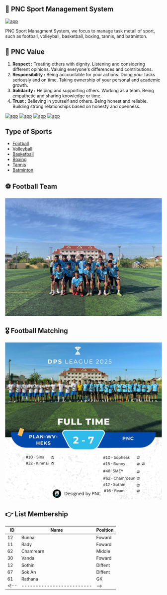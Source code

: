 ## 🏅​​​​​​​​​​ **PNC Sport Management System**

[![app](https://img.shields.io/badge/Sport_Management-PNC_Sport-green)](https://www.passerellesnumeriques.org/what-we-do/cambodia/)

PNC Sport Managment System, we focus to manage task metail of sport, such as football, volleyball, basketball, boxing, tannis, and batminton.

## 🔑 **PNC Value**
1. **Respect :** Treating others with dignity. Listening and considering different opinions. Valuing everyone's differences and contributions.
2. **Responsibility :** Being accountable for your actions. Doing your tasks seriously and on time. Taking ownership of your personal and academic growth.
3. **Solidarity :** Helping and supporting others. Working as a team. Being empathetic and sharing knowledge or time.
4. **Trust :** Believing in yourself and others. 
Being honest and reliable. Building strong relationships based on honesty and openness.

[![app](https://img.shields.io/badge/Respect-core_value-green)](https://www.passerellesnumeriques.org/what-we-do/cambodia/)
[![app](https://img.shields.io/badge/Responsibility-core_value-orange)](https://www.passerellesnumeriques.org/what-we-do/cambodia/)
[![app](https://img.shields.io/badge/Solidarity-core_value-green)](https://www.passerellesnumeriques.org/what-we-do/cambodia/)
[![app](https://img.shields.io/badge/Trust-core_value-orange)](https://www.passerellesnumeriques.org/what-we-do/cambodia/)

## **Type of Sports**
- [Football](#Football) 
- [Volleyball](#Volleyball)
- [Basketball](#Basketball)
- [Boxing](#Boxing)
- [Tannis](#Tannis)
- [Batminton](#Batminton)


## ⚽ **Football Team**
![football](football.png)

## 🎖️ Football Matching
![football-Maching](/football-Maching.png)

## 👉 List Membership
|ID | Name      | Position| 
|---|-----------|---------|
|12 | Bunna     | Foward  |
|11 | Rady      | Foward  |
|62 | Chamrearn | Middle  |
|30 | Vanda     | Foward  |
|12 | Sothin    | Diffent |
|67 | Sok An    | Diffent |
|61 | Rathana   | GK      |
<!-- |-------------------------| -->

